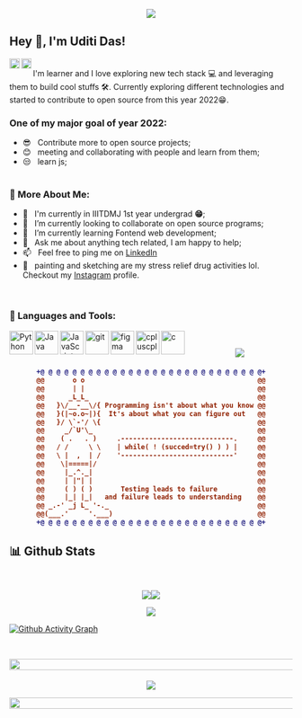 <p align="center">
<img src="https://readme-typing-svg.herokuapp.com?font=Architects+Daughter&color=%2379A500&size=40&duration=3000&center=true&lines=Hello+Everybody">

## Hey 👋, I'm Uditi Das!

<a href='https://www.linkedin.com/in/uditi-das-20573b200/'><img align='left' alt="linkedin" src="https://raw.githubusercontent.com/rahul-jha98/rahul-jha98/561d474902b59c7429ec22bb73e225696c27b202/assets/linkedin.svg" height='18px'/></a>
<a href='https://www.instagram.com/artme_empire/'><img align='left' alt="instagram" src="https://raw.githubusercontent.com/rahuldkjain/github-profile-readme-generator/master/src/images/icons/Social/instagram.svg" height='18px'/></a>
<br/>
I'm learner and I love exploring new tech stack 💻 and leveraging them to build cool stuffs 🛠️. Currently exploring different technologies and started to contribute to open source from this year 2022😁.

### One of my major goal of year 2022:

- 😎 &nbsp; Contribute more to open source projects;
- 😊 &nbsp; meeting and collaborating with people and learn from them;
- 😒 &nbsp; learn js;
  <br/>
  <br/>



### 🧐 More About Me:

- 🔭 &nbsp; I'm currently in IIITDMJ 1st year undergrad **😁**;
- 🤝 &nbsp; I’m currently looking to collaborate on open source programs;
- 🌱 &nbsp; I’m currently learning Fontend web development;
- 💬 &nbsp; Ask me about anything tech related, I am happy to help;
- 📫 &nbsp; Feel free to ping me on [LinkedIn](https://www.linkedin.com/in/uditi-das-20573b200/)
- 🎨 &nbsp; painting and sketching are my stress relief drug activities lol. Checkout my [Instagram](https://www.instagram.com/artme_empire/) profile.

<br>

### 🔨 Languages and Tools:

<a href="https://www.python.org" target="_blank"><img align="left" alt="Python" height ="42px" src="https://raw.githubusercontent.com/rahul-jha98/github_readme_icons/main/language_and_tools/square/python/python.svg"></a>
<a href="https://www.java.com" target="_blank"><img align="left" alt="Java" height ="42px" src="https://raw.githubusercontent.com/rahul-jha98/github_readme_icons/main/language_and_tools/square/java/java.svg"></a>
<a href="https://developer.mozilla.org/en-US/docs/Web/JavaScript" target="_blank"> <img align="left" alt="JavaScript" height ="42px"  src="https://raw.githubusercontent.com/rahul-jha98/github_readme_icons/main/language_and_tools/square/javascript/javascript.svg"> </a>
<!-- <a href="https://reactjs.org/" target="_blank"> <img align="left" alt="React" height ="42px" src="https://raw.githubusercontent.com/rahul-jha98/github_readme_icons/main/language_and_tools/square/react/react.svg"></a>
<a href="https://nodejs.org" target="_blank"><img align="left" alt="Node.js" height ="42px" src="https://raw.githubusercontent.com/rahul-jha98/github_readme_icons/main/language_and_tools/square/node/node.svg"></a> -->
<a href="https://git-scm.com/" target="_blank"> <img src="https://raw.githubusercontent.com/rahul-jha98/github_readme_icons/main/language_and_tools/square/git-scm/git-scm.svg" align="left" alt="git" height='42px'/> </a>
<a href="https://www.figma.com/" target="_blank"> <img src="https://raw.githubusercontent.com/rahul-jha98/github_readme_icons/main/language_and_tools/square/figma/figma.svg" align="left" alt="figma" height='42px'/> </a>
<a href="https://www.cplusplus.com/" target="_blank"><img src="https://i.postimg.cc/7YCMGvzw/cplusplus.png" alt="cpluscplus" align="left"  height='42px'/> </a>
<a href="https://en.cppreference.com/w/c/language" target="_blank"> <img src="https://i.postimg.cc/h48bV8y3/5a36954d40bea2-0735336615135266052652.png" alt="c" align="left" height='42px'/> </a>


<br>

<p align="center">
<img src="https://raw.githubusercontent.com/trinib/trinib/main/.images/marquee.svg"> 
<!--ASCII
WEBSITE:
https://asciiart.website/-->

<h4 align="center">

```diff
+@ @ @ @ @ @ @ @ @ @ @ @ @ @ @ @ @ @ @ @ @ @ @ @ @ @ @ @+
@@       o o                                           @@
@@       | |                                           @@
@@      _L_L_                                          @@
@@   }\/__-__\/{ Programming isn't about what you know @@
@@   }(|~o.o~|){  It's about what you can figure out   @@
@@   }/ \`-'/ \{                                       @@
@@     _/`U'\_                                         @@
@@    ( .   . )     .----------------------------.     @@
@@   / /     \ \    | while( ! (succed=try() ) ) |     @@
@@   \ |  ,  | /    '----------------------------'     @@
@@    \|=====|/                                        @@
@@     |_.^._|                                         @@
@@     | |"| |                                         @@
@@     ( ) ( )       Testing leads to failure          @@
@@     |_| |_|   and failure leads to understanding    @@
@@ _.-' _j L_ '-._                                     @@
@@(___.'     '.___)                                    @@
+@ @ @ @ @ @ @ @ @ @ @ @ @ @ @ @ @ @ @ @ @ @ @ @ @ @ @ @+
```

</h4> 

## 📊 Github Stats


<br/>
<p align="center">
<img src="https://github-readme-stats.vercel.app/api?username=warriorBunny013&show_icons=true&theme=merko"><img src="https://github-readme-streak-stats.herokuapp.com?user=warriorBunny013&theme=merko&date_format=M%20j%5B%2C%20Y%5D" >
<a href='https://github.com/warriorBunny013/github-stats-transparent'>
  
<p align="center">
<img src="https://github-readme-stats.vercel.app/api/top-langs/?username=warriorBunny013&layout=compact&theme=merko">
<!--![Stats Overview](https://raw.githubusercontent.com/warriorBunny013/github-stats-transparent/output/generated/overview.svg)
![Most Used Languages](https://raw.githubusercontent.com/warriorBunny013/github-stats-transparent/output/generated/languages.svg)-->
<!--ACTIVITYGRAPH
WEBSITE:
https://github.com/Ashutosh00710/github-readme-activity-graph#customization-->

![Github Activity Graph](https://intense-river-40395.herokuapp.com/graph?username=warriorBunny013&theme=react-dark&hide_border=true&color=00d668&line=00d668&point=8b007e)
</a>

<br>

<!--SNAKE
WEBSITE:
https://github.com/Platane/snk-->
<!--<p align="center">
<img src="https://raw.githubusercontent.com/warriorBunny013/warriorBunny013/output/github-contribution-grid-snake.svg">-->
 <!--LINE-->
<p align="center">
<img src="https://i.imgur.com/dBaSKWF.gif" height="20" width="1000"> 
 <!--JOYEMOJI-->
<br>
<h4>
<!--TROPHY
WEBSITE:
https://github.com/ryo-ma/github-profile-trophy-->
<p align="center">
<img src="https://github-profile-trophy.vercel.app/?username=warriorBunny013&theme=tokyonight&no-frame=true&row=1&&margin-w=30&no-bg=true">
<!--LINE--> 
<p align="center">
<img src="https://i.imgur.com/dBaSKWF.gif" height="20" width="1000">
<!--THEME
WEBSITE:
https://fancytext.blogspot.com/-->
<h4 align="left">
